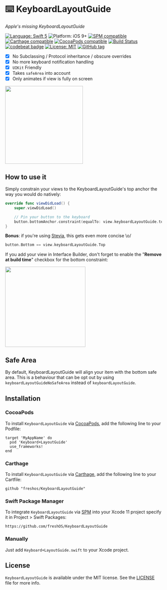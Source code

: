 # ⌨️ KeyboardLayoutGuide
*Apple's missing KeyboardLayoutGuide*

[![Language: Swift 5](https://img.shields.io/badge/language-swift5-f48041.svg?style=flat)](https://developer.apple.com/swift)
![Platform: iOS 9+](https://img.shields.io/badge/platform-iOS-blue.svg?style=flat)
[![SPM compatible](https://img.shields.io/badge/SPM-compatible-4BC51D.svg?style=flat)](https://swift.org/package-manager/)
[![Carthage compatible](https://img.shields.io/badge/Carthage-compatible-4BC51D.svg?style=flat)](https://github.com/Carthage/Carthage)
[![CocoaPods compatible](https://img.shields.io/badge/Cocoapods-compatible-4BC51D.svg?style=flat)](https://cocoapods.org/pods/Keyboard+LayoutGuide)
[![Build Status](https://app.bitrise.io/app/0c1de450af273bff/status.svg?token=UpT-2PFMgu6h_RMRJW7PMQ&branch=master)](https://app.bitrise.io/app/0c1de450af273bff)
[![codebeat badge](https://codebeat.co/badges/8e52bcad-c73b-4d19-83b9-7af8464a288e)](https://codebeat.co/projects/github-com-freshos-keyboardlayoutguide-master)
[![License: MIT](http://img.shields.io/badge/license-MIT-lightgrey.svg?style=flat)](https://github.com/s4cha/Stevia/blob/master/LICENSE)
[![GitHub tag](https://img.shields.io/github/release/freshos/KeyboardLayoutGuide.svg)](https://github.com/freshOS/KeyboardLayoutGuide/releases)


- [x] No Subclassing / Protocol inheritance / obscure overrides
- [x] No more keyboard notification handling
- [x] `UIKit` Friendly
- [x] Takes `safeArea` into account
- [x] Only animates if view is fully on screen

<img src="Images/demo.gif" width=250>

## How to use it

Simply constrain your views to the KeyboardLayoutGuide's top anchor the way you would do natively:


```swift
override func viewDidLoad() {
    super.viewDidLoad()

    // Pin your button to the keyboard
    button.bottomAnchor.constraint(equalTo: view.keyboardLayoutGuide.topAnchor).isActive = true
}
```

**Bonus**: if you're using [Stevia](https://github.com/freshOS/Stevia), this gets even more concise \o/
```swift
button.Bottom == view.keyboardLayoutGuide.Top
```

If you add your view in Interface Builder, don't forget to enable the "**Remove at build time**" checkbox for the bottom constraint:

<img src="Images/constraint.png" width=258>

## Safe Area
By default, KeyboardLayoutGuide will align your item with the bottom safe area.
This is a behaviour that can be opt out by using `keyboardLayoutGuideNoSafeArea` instead of `keyboardLayoutGuide`.

## Installation

### CocoaPods

To install `KeyboardLayoutGuide` via [CocoaPods](http://cocoapods.org), add the following line to your Podfile:

```
target 'MyAppName' do
  pod 'Keyboard+LayoutGuide'
  use_frameworks!
end
```

### Carthage

To install `KeyboardLayoutGuide` via [Carthage](https://github.com/Carthage/Carthage#if-youre-building-for-ios-tvos-or-watchos), add the following line to your Cartfile:

```
github "freshos/KeyboardLayoutGuide"
```

### Swift Package Manager

To integrate `KeyboardLayoutGuide` via [SPM](https://swift.org/package-manager/) into your Xcode 11 project specify it in Project > Swift Packages:
```
https://github.com/freshOS/KeyboardLayoutGuide
```

### Manually
Just add `Keyboard+LayoutGuide.swift` to your Xcode project.

## License

`KeyboardLayoutGuide` is available under the MIT license. See the [LICENSE](LICENSE) file for more info.
